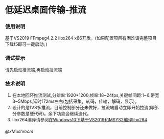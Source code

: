 # 低延迟桌面传输-推流

### 使用说明
   基于VS2019 FFmpeg4.2.2 libx264 x86开发。(如果配置项目有困难请完整项目下载f5即可一键启动。)

### 调试提示
   请先启动推流端,再启动拉流端

### 技术说明
1.  在本地回环推流测试,分辨率:1920*1200,帧率:18~24fps,关键帧间距:1~6.带宽3~5Mbps,延时172ms左右(包括采集，转码，传输，解码，显示)。
2.  设计的是1VS多推流，目前控制部分还未做好，拉流端启动立即开始拉流(即部分参数是硬代码)。余下功能会继续迭代。
3.  libx264编译请参阅[在Windows10下基于VS2019和MSYS2编译libx264](https://github.com/Mushroom0709/ffmpeg_demo/tree/master/ffmpeg_mpegts_pusher/third_party_library/WIN编译libx264.md)

###### @xMushroom